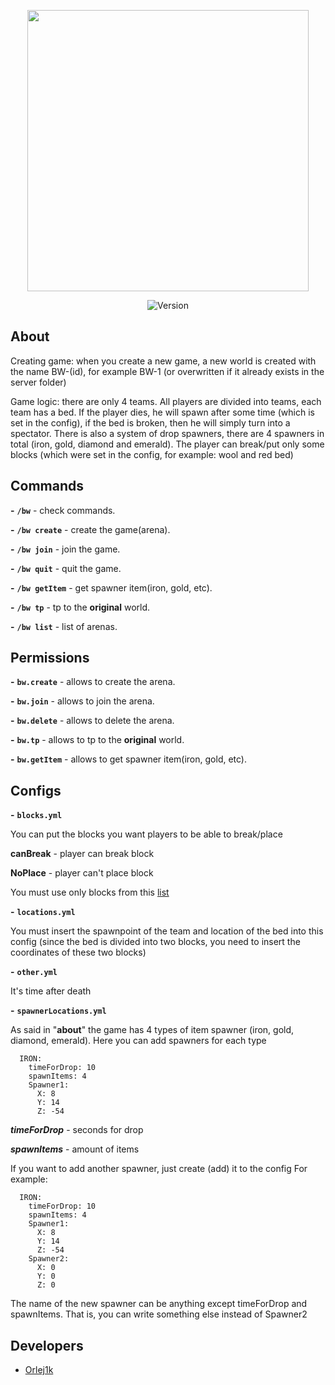<p align="center">
      <img src="https://i.ibb.co/3f95tvH/2023-03-28-214548130.png" width="450">
</p>

<p align="center">
   <img src="https://img.shields.io/badge/Version-1.16.5--1.19.4-blue" alt="Version">
</p>

## About

Creating game: when you create a new game, a new world is created with the name BW-(id), for example BW-1 (or overwritten if it already exists in the server folder)

Game logic: there are only 4 teams. All players are divided into teams, each team has a bed. If the player dies, he will spawn after some time (which is set in the config), if the bed is broken, then he will simply turn into a spectator. There is also a system of drop spawners, there are 4 spawners in total (iron, gold, diamond and emerald). The player can break/put only some blocks (which were set in the config, for example: wool and red bed)

## Commands

**-** **`/bw`** - check commands.

**-** **`/bw create`** - create the game(arena).

**-** **`/bw join`** - join the game.

**-** **`/bw quit`** - quit the game.

**-** **`/bw getItem`** - get spawner item(iron, gold, etc).

**-** **`/bw tp`** - tp to the **original** world.

**-** **`/bw list`** - list of arenas.

## Permissions

**-** **`bw.create`** - allows to create the arena.

**-** **`bw.join`** - allows to join the arena.

**-** **`bw.delete`** - allows to delete the arena.

**-** **`bw.tp`** - allows to tp to the **original** world.

**-** **`bw.getItem`** - allows to get spawner item(iron, gold, etc).

## Configs

**-** **`blocks.yml`**

You can put the blocks you want players to be able to break/place

**canBreak** - player can break block

**NoPlace** - player can't place block

You must use only blocks from this [list](https://helpch.at/docs/1.16.5/org/bukkit/Material.html)

**-** **`locations.yml`**

You must insert the spawnpoint of the team and location of the bed into this config (since the bed is divided into two blocks, you need to insert the coordinates of these two blocks)

**-** **`other.yml`**

It's time after death

**-** **`spawnerLocations.yml`**

As said in "**about**" the game has 4 types of item spawner (iron, gold, diamond, emerald). Here you can add spawners for each type

```
  IRON:
    timeForDrop: 10
    spawnItems: 4
    Spawner1:
      X: 8
      Y: 14
      Z: -54
```

***timeForDrop*** - seconds for drop

***spawnItems*** - amount of items

If you want to add another spawner, just create (add) it to the config
For example:

```
  IRON:
    timeForDrop: 10
    spawnItems: 4
    Spawner1:
      X: 8
      Y: 14
      Z: -54
    Spawner2:
      X: 0
      Y: 0
      Z: 0
```

The name of the new spawner can be anything except timeForDrop and spawnItems. That is, you can write something else instead of Spawner2

## Developers

- [Orlej1k](https://github.com/Orlej1k)

